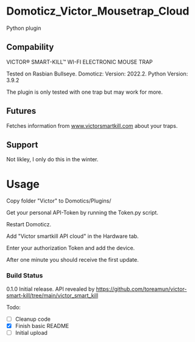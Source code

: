 # Domoticz_Victor_Mousetrap_Cloud
Python plugin 

## Compability
VICTOR® SMART-KILL™ WI-FI ELECTRONIC MOUSE TRAP

Tested on Rasbian Bullseye.
Domoticz:
Version: 2022.2. 
Python Version: 3.9.2

The plugin is only tested with one trap but may work for more.

## Futures
Fetches information from www.victorsmartkill.com about your traps.

## Support
Not likley, I only do this in the winter.

# Usage
Copy folder "Victor" to Domotics/Plugins/

Get your personal API-Token by running the Token.py script.

Restart Domoticz.

Add "Victor smartkill API cloud" in the Hardware tab.

Enter your authorization Token and add the device.

After one minute you should receive the first update.



### Build Status
0.1.0 Initial release. API revealed by https://github.com/toreamun/victor-smart-kill/tree/main/victor_smart_kill


Todo\:
- [ ] Cleanup code
- [x] Finish basic README
- [ ] Initial upload
